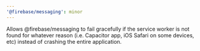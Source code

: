 ```yaml
---
'@firebase/messaging': minor
---
```


Allows @firebase/messaging to fail gracefully if the service worker is not found for whatever reason (i.e. Capacitor app, iOS Safari on some devices, etc) instead of crashing the entire application.
